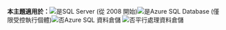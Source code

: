 <Token>**本主題適用於：**![是](media/yes.png)SQL Server (從 2008 開始)![是](media/yes.png)Azure SQL Database (僅限受控執行個體)![否](media/no.png)Azure SQL 資料倉儲 ![否](media/no.png)平行處理資料倉儲 </Token>

